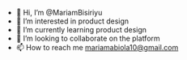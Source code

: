 - 👋 Hi, I’m @MariamBisiriyu
- 👀 I’m interested in product design
- 🌱 I’m currently learning product design
- 💞️ I’m looking to collaborate on the platform
- 📫 How to reach me mariamabiola10@gmail.com

<!---
MariamBisiriyu/MariamBisiriyu is a ✨ special ✨ repository because its `README.md` (this file) appears on your GitHub profile.
You can click the Preview link to take a look at your changes.
--->
